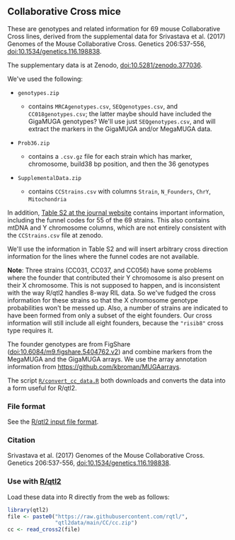 ## Collaborative Cross mice

These are genotypes and related information for 69 mouse
Collaborative Cross lines, derived from the supplemental data for
Srivastava et al. (2017) Genomes of the Mouse Collaborative Cross. Genetics 206:537-556,
[doi:10.1534/genetics.116.198838](https://doi.org/10.1534/genetics.116.198838).

The supplementary data is at Zenodo,
[doi:10.5281/zenodo.377036](https://doi.org/10.5281/zenodo.377036).

We've used the following:

- `genotypes.zip`

  - contains `MRCAgenotypes.csv`, `SEQgenotypes.csv`, and
    `CC018genotypes.csv`; the latter maybe should have included the
    GigaMUGA genotypes? We'll use just `SEQgenotypes.csv`, and will
    extract the markers in the GigaMUGA and/or MegaMUGA data.

- `Prob36.zip`

  - contains a `.csv.gz` file for each strain which has marker,
    chromosome, build38 bp position, and then the 36 genotypes

- `SupplementalData.zip`

  - contains `CCStrains.csv` with columns `Strain`, `N_Founders`, `ChrY`, `Mitochondria`

In addition, [Table S2 at the journal
website](http://www.genetics.org/highwire/filestream/438137/field_highwire_adjunct_files/10/TableS2.xlsx)
contains important information, including the funnel codes for 55 of
the 69 strains. This also contains mtDNA and Y chromosome columns,
which are not entirely consistent with the `CCStrains.csv` file at
zenodo.

We'll use the information in Table S2 and will insert arbitrary cross
direction information for the lines where the funnel codes are not
available.

**Note**: Three strains (CC031, CC037, and CC056) have some problems
where the founder that contributed their Y chromosome is also present
on their X chromosome. This is not supposed to happen, and is
inconsistent with the way R/qtl2 handles 8-way RIL data. So we've
fudged the cross information for these strains so that the X
chromosome genotype probabilities won't be messed up. Also, a number
of strains are indicated to have been formed from only a subset of the
eight founders. Our cross information will still include all eight
founders, because the `"risib8"` cross type requires it.

The founder genotypes are from FigShare
([doi:10.6084/m9.figshare.5404762.v2](https://doi.org/10.6084/m9.figshare.5404762.v2))
and combine markers from the MegaMUGA and the GigaMUGA arrays. We use
the array annotation information from <https://github.com/kbroman/MUGAarrays>.

The script [`R/convert_cc_data.R`](R/convert_cc_data.R) both downloads
and converts the data into a form useful for R/qtl2.


### File format

See the [R/qtl2 input file format](https://kbroman.org/qtl2/assets/vignettes/input_files.html).



### Citation

Srivastava et al. (2017) Genomes of the Mouse Collaborative Cross. Genetics 206:537-556,
[doi:10.1534/genetics.116.198838](https://doi.org/10.1534/genetics.116.198838).



### Use with [R/qtl2](https://kbroman.org/qtl2)

Load these data into R directly from the web as follows:

```r
library(qtl2)
file <- paste0("https://raw.githubusercontent.com/rqtl/",
               "qtl2data/main/CC/cc.zip")
cc <- read_cross2(file)
```
